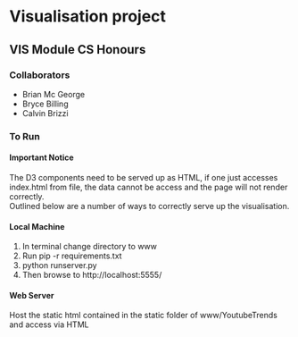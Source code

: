 # Visualisation project
## VIS Module CS Honours

### Collaborators
  - Brian Mc George
  - Bryce Billing
  - Calvin Brizzi
  
### To Run
#### Important Notice
The D3 components need to be served up as HTML, if one just accesses index.html from file, the data cannot be access and the page will not render correctly.<br>
Outlined below are a number of ways to correctly serve up the visualisation.

#### Local Machine
  1. In terminal change directory to www
  2. Run pip -r requirements.txt
  3. python runserver.py
  4. Then browse to http://localhost:5555/
  
#### Web Server
Host the static html contained in the static folder of www/YoutubeTrends and access via HTML
